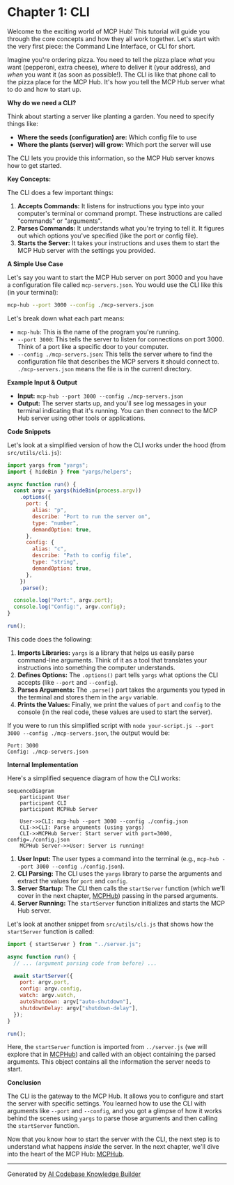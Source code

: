# Chapter 1: CLI

Welcome to the exciting world of MCP Hub! This tutorial will guide you through the core concepts and how they all work together. Let's start with the very first piece: the Command Line Interface, or CLI for short.

Imagine you're ordering pizza. You need to tell the pizza place *what* you want (pepperoni, extra cheese), *where* to deliver it (your address), and *when* you want it (as soon as possible!). The CLI is like that phone call to the pizza place for the MCP Hub. It's how you tell the MCP Hub server what to do and how to start up.

**Why do we need a CLI?**

Think about starting a server like planting a garden. You need to specify things like:

*   **Where the seeds (configuration) are:** Which config file to use
*   **Where the plants (server) will grow:** Which port the server will use

The CLI lets you provide this information, so the MCP Hub server knows how to get started.

**Key Concepts:**

The CLI does a few important things:

1.  **Accepts Commands:**  It listens for instructions you type into your computer's terminal or command prompt. These instructions are called "commands" or "arguments".
2.  **Parses Commands:** It understands what you're trying to tell it. It figures out which options you've specified (like the port or config file).
3.  **Starts the Server:**  It takes your instructions and uses them to start the MCP Hub server with the settings you provided.

**A Simple Use Case**

Let's say you want to start the MCP Hub server on port 3000 and you have a configuration file called `mcp-servers.json`.  You would use the CLI like this (in your terminal):

```bash
mcp-hub --port 3000 --config ./mcp-servers.json
```

Let's break down what each part means:

*   `mcp-hub`: This is the name of the program you're running.
*   `--port 3000`:  This tells the server to listen for connections on port 3000. Think of a port like a specific door to your computer.
*   `--config ./mcp-servers.json`: This tells the server where to find the configuration file that describes the MCP servers it should connect to.  `./mcp-servers.json` means the file is in the current directory.

**Example Input & Output**

*   **Input:**  `mcp-hub --port 3000 --config ./mcp-servers.json`
*   **Output:** The server starts up, and you'll see log messages in your terminal indicating that it's running.  You can then connect to the MCP Hub server using other tools or applications.

**Code Snippets**

Let's look at a simplified version of how the CLI works under the hood (from `src/utils/cli.js`):

```javascript
import yargs from "yargs";
import { hideBin } from "yargs/helpers";

async function run() {
  const argv = yargs(hideBin(process.argv))
    .options({
      port: {
        alias: "p",
        describe: "Port to run the server on",
        type: "number",
        demandOption: true,
      },
      config: {
        alias: "c",
        describe: "Path to config file",
        type: "string",
        demandOption: true,
      },
    })
    .parse();

  console.log("Port:", argv.port);
  console.log("Config:", argv.config);
}

run();
```

This code does the following:

1.  **Imports Libraries:**  `yargs` is a library that helps us easily parse command-line arguments. Think of it as a tool that translates your instructions into something the computer understands.
2.  **Defines Options:** The `.options()` part tells `yargs` what options the CLI accepts (like `--port` and `--config`).
3.  **Parses Arguments:**  The `.parse()` part takes the arguments you typed in the terminal and stores them in the `argv` variable.
4.  **Prints the Values:**  Finally, we print the values of `port` and `config` to the console (in the real code, these values are used to start the server).

If you were to run this simplified script with `node your-script.js --port 3000 --config ./mcp-servers.json`, the output would be:

```
Port: 3000
Config: ./mcp-servers.json
```

**Internal Implementation**

Here's a simplified sequence diagram of how the CLI works:

```mermaid
sequenceDiagram
    participant User
    participant CLI
    participant MCPHub Server

    User->>CLI: mcp-hub --port 3000 --config ./config.json
    CLI->>CLI: Parse arguments (using yargs)
    CLI->>MCPHub Server: Start server with port=3000, config=./config.json
    MCPHub Server->>User: Server is running!
```

1.  **User Input:** The user types a command into the terminal (e.g., `mcp-hub --port 3000 --config ./config.json`).
2.  **CLI Parsing:** The CLI uses the `yargs` library to parse the arguments and extract the values for `port` and `config`.
3.  **Server Startup:** The CLI then calls the `startServer` function (which we'll cover in the next chapter, [MCPHub](02_mcphub_.md)) passing in the parsed arguments.
4.  **Server Running:** The `startServer` function initializes and starts the MCP Hub server.

Let's look at another snippet from `src/utils/cli.js` that shows how the `startServer` function is called:

```javascript
import { startServer } from "../server.js";

async function run() {
  // ... (argument parsing code from before) ...

  await startServer({
    port: argv.port,
    config: argv.config,
    watch: argv.watch,
    autoShutdown: argv["auto-shutdown"],
    shutdownDelay: argv["shutdown-delay"],
  });
}

run();
```

Here, the `startServer` function is imported from `../server.js` (we will explore that in [MCPHub](02_mcphub_.md)) and called with an object containing the parsed arguments. This object contains all the information the server needs to start.

**Conclusion**

The CLI is the gateway to the MCP Hub. It allows you to configure and start the server with specific settings.  You learned how to use the CLI with arguments like `--port` and `--config`, and you got a glimpse of how it works behind the scenes using `yargs` to parse those arguments and then calling the `startServer` function.

Now that you know how to start the server with the CLI, the next step is to understand what happens *inside* the server. In the next chapter, we'll dive into the heart of the MCP Hub: [MCPHub](02_mcphub_.md).


---

Generated by [AI Codebase Knowledge Builder](https://github.com/The-Pocket/Tutorial-Codebase-Knowledge)
